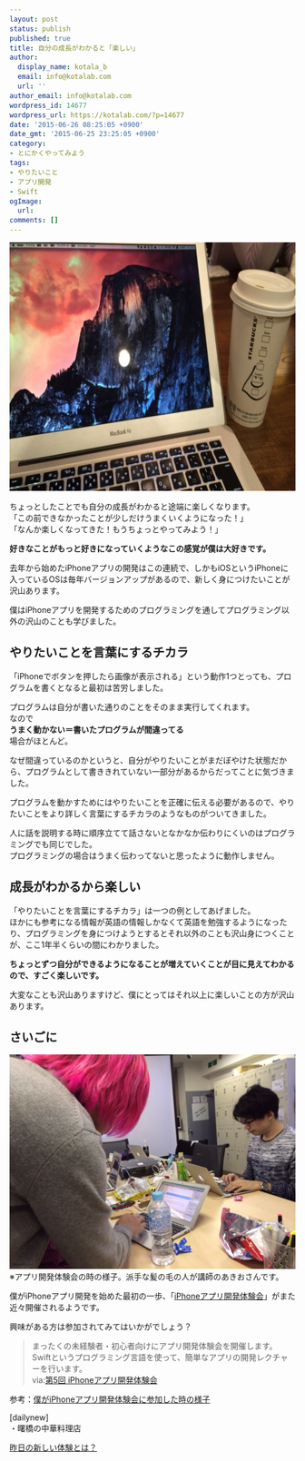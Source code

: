 ```yaml
---
layout: post
status: publish
published: true
title: 自分の成長がわかると「楽しい」
author:
  display_name: kotala_b
  email: info@kotalab.com
  url: ''
author_email: info@kotalab.com
wordpress_id: 14677
wordpress_url: https://kotalab.com/?p=14677
date: '2015-06-26 08:25:05 +0900'
date_gmt: '2015-06-25 23:25:05 +0900'
category:
- とにかくやってみよう
tags:
- やりたいこと
- アプリ開発
- Swift
ogImage:
  url:
comments: []
---
```

<p><img src="/wp-content/uploads/2015/01/bloggers-worries_20150117-780x438.jpg" alt="bloggers-worries_20150117" width="780" height="438" class="aligncenter size-large wp-image-13846" /></p>
<p>ちょっとしたことでも自分の成長がわかると途端に楽しくなります。<br />
「この前できなかったことが少しだけうまくいくようになった！」<br />
「なんか楽しくなってきた！もうちょっとやってみよう！」</p>
<p><strong>好きなことがもっと好きになっていくようなこの感覚が僕は大好きです。</strong></p>
<p>去年から始めたiPhoneアプリの開発はこの連続で、しかもiOSというiPhoneに入っているOSは毎年バージョンアップがあるので、新しく身につけたいことが沢山あります。</p>
<p>僕はiPhoneアプリを開発するためのプログラミングを通してプログラミング以外の沢山のことも学びました。</p>
<!--more-->
<h2>やりたいことを言葉にするチカラ</h2>
<p>「iPhoneでボタンを押したら画像が表示される」という動作1つとっても、プログラムを書くとなると最初は苦労しました。</p>
<p>プログラムは自分が書いた通りのことをそのまま実行してくれます。<br />
なので<br />
<strong>うまく動かない＝書いたプログラムが間違ってる</strong><br />
場合がほとんど。</p>
<p>なぜ間違っているのかというと、自分がやりたいことがまだぼやけた状態だから、プログラムとして書ききれていない一部分があるからだってことに気づきました。</p>
<p>プログラムを動かすためにはやりたいことを正確に伝える必要があるので、やりたいことをより詳しく言葉にするチカラのようなものがついてきました。</p>
<p>人に話を説明する時に順序立てて話さないとなかなか伝わりにくいのはプログラミングでも同じでした。<br />
プログラミングの場合はうまく伝わってないと思ったように動作しません。</p>
<h2>成長がわかるから楽しい</h2>
<p>「やりたいことを言葉にするチカラ」は一つの例としてあげました。<br />
ほかにも参考になる情報が英語の情報しかなくて英語を勉強するようになったり、プログラミングを身につけようとするとそれ以外のことも沢山身につくことが、ここ1年半くらいの間にわかりました。</p>
<p><strong>ちょっとずつ自分ができるようになることが増えていくことが目に見えてわかるので、すごく楽しいです。</strong></p>
<p>大変なことも沢山ありますけど、僕にとってはそれ以上に楽しいことの方が沢山あります。</p>
<h2>さいごに</h2>
<p><img src="/wp-content/uploads/bloger-app-event_140301_03.jpg" alt="bloger-app-event_140301_03" width="780" class="aligncenter size-large wp-image-11033" /><br />
<span style="font-size:14px;">※アプリ開発体験会の時の様子。派手な髪の毛の人が講師のあきおさんです。</span></p>
<p>僕がiPhoneアプリ開発を始めた最初の一歩、「<a href="http://peatix.com/event/98924/" target="_blank">iPhoneアプリ開発体験会</a>」がまた近々開催されるようです。</p>
<p>興味がある方は参加されてみてはいかがでしょう？</p>
<blockquote><p>まったくの未経験者・初心者向けにアプリ開発体験会を開催します。<br />
Swiftというプログラミング言語を使って、簡単なアプリの開発レクチャーを行います。<br />
via:<a href="http://peatix.com/event/98924/" target="_blank">第5回 iPhoneアプリ開発体験会</a></p>
</blockquote>
<p>参考：<a href="/bloger-app-event">僕がiPhoneアプリ開発体験会に参加した時の様子</a></p>
<p>[dailynew]<br />
・曙橋の中華料理店</p>
<p><a href="/lets-start-1day1new" title="昨日の新しい体験とは？">昨日の新しい体験とは？</a></p>
<div class="clear"></div>

